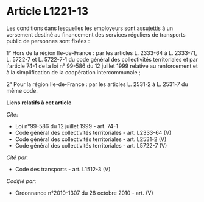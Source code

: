 # Article L1221-13

Les conditions dans lesquelles les employeurs sont assujettis à un versement destiné au financement des services réguliers de
transports public de personnes sont fixées : 

1° Hors de la région Ile-de-France : par les articles L. 2333-64 à L. 2333-71, L. 5722-7 et L. 5722-7-1 du code général des
collectivités territoriales et par l'article 74-1 de la loi n° 99-586 du 12 juillet 1999 relative au renforcement et à la
simplification de la coopération intercommunale ; 

2° Pour la région Ile-de-France : par les articles L. 2531-2 à L. 2531-7 du même code.

**Liens relatifs à cet article**

_Cite_:

  - Loi n°99-586 du 12 juillet 1999 - art. 74-1
  - Code général des collectivités territoriales - art. L2333-64 (V)
  - Code général des collectivités territoriales - art. L2531-2 (V)
  - Code général des collectivités territoriales - art. L5722-7 (V)

_Cité par_:

  - Code des transports - art. L1512-3 (V)

_Codifié par_:

  - Ordonnance n°2010-1307 du 28 octobre 2010 - art. (V)
